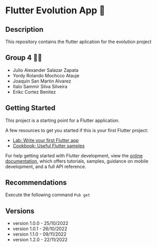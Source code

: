 # Flutter Evolution App 🧬

## Description
This repository contains the flutter aplication for the evolution project

## Group 4 👨‍💻
* Julio Alexander Salazar Zapata
* Yordy Rolando Mochcco Atauje
* Joaquin San Martin Alvarez
* Italo Sammir Silva Silveira
* Erikc Cortez Benitez

## Getting Started

This project is a starting point for a Flutter application.

A few resources to get you started if this is your first Flutter project:

- [Lab: Write your first Flutter app](https://docs.flutter.dev/get-started/codelab)
- [Cookbook: Useful Flutter samples](https://docs.flutter.dev/cookbook)

For help getting started with Flutter development, view the
[online documentation](https://docs.flutter.dev/), which offers tutorials,
samples, guidance on mobile development, and a full API reference.

## Recommendations
Execute the following command
```Pub get```

## Versions
* version 1.0.0 - 25/10/2022
* version 1.0.1 - 26/10/2022
* version 1.1.0 - 09/11/2022
* version 1.2.0 - 22/11/2022
